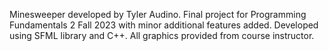 Minesweeper developed by Tyler Audino.
Final project for Programming Fundamentals 2 Fall 2023 with minor additional features added.
Developed using SFML library and C++. All graphics provided from course instructor. 
